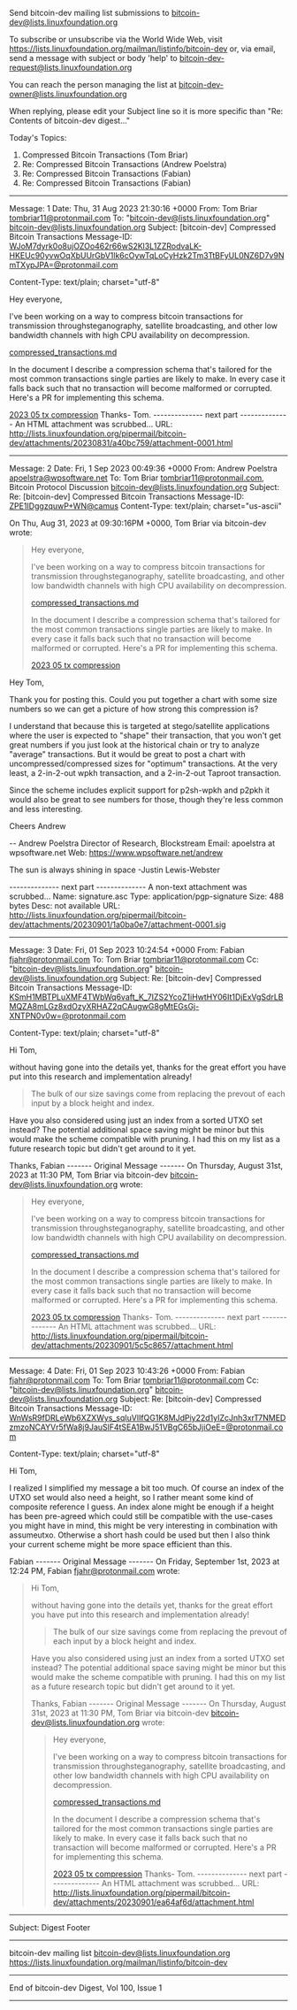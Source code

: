 Send bitcoin-dev mailing list submissions to
	bitcoin-dev@lists.linuxfoundation.org

To subscribe or unsubscribe via the World Wide Web, visit
	https://lists.linuxfoundation.org/mailman/listinfo/bitcoin-dev
or, via email, send a message with subject or body 'help' to
	bitcoin-dev-request@lists.linuxfoundation.org

You can reach the person managing the list at
	bitcoin-dev-owner@lists.linuxfoundation.org

When replying, please edit your Subject line so it is more specific
than "Re: Contents of bitcoin-dev digest..."


Today's Topics:

   1. Compressed Bitcoin Transactions (Tom Briar)
   2. Re: Compressed Bitcoin Transactions (Andrew Poelstra)
   3. Re: Compressed Bitcoin Transactions (Fabian)
   4. Re: Compressed Bitcoin Transactions (Fabian)


----------------------------------------------------------------------

Message: 1
Date: Thu, 31 Aug 2023 21:30:16 +0000
From: Tom Briar <tombriar11@protonmail.com>
To: "bitcoin-dev@lists.linuxfoundation.org"
	<bitcoin-dev@lists.linuxfoundation.org>
Subject: [bitcoin-dev] Compressed Bitcoin Transactions
Message-ID:
	<WJoM7dyrk0o8ujOZOo462r66wS2Kl3L1ZZRodvaLK-HKEUc90yvwOqXbUUrGbV1lk6cOywTqLoCyHzk2Tm3TtBFyUL0NZ6D7v9NmTXypJPA=@protonmail.com>
	
Content-Type: text/plain; charset="utf-8"

Hey everyone,

I've been working on a way to compress bitcoin transactions for transmission throughsteganography, satellite broadcasting,
and other low bandwidth channels with high CPU availability on decompression.

[compressed_transactions.md](https://github.com/TomBriar/bitcoin/blob/2023-05--tx-compression/doc/compressed_transactions.md)

In the document I describe a compression schema that's tailored for the most common transactions single parties are likely to make.
In every case it falls back such that no transaction will become malformed or corrupted.
Here's a PR for implementing this schema.

[2023 05 tx compression](https://github.com/TomBriar/bitcoin/pull/3)
Thanks-
Tom.
-------------- next part --------------
An HTML attachment was scrubbed...
URL: <http://lists.linuxfoundation.org/pipermail/bitcoin-dev/attachments/20230831/a40bc759/attachment-0001.html>

------------------------------

Message: 2
Date: Fri, 1 Sep 2023 00:49:36 +0000
From: Andrew Poelstra <apoelstra@wpsoftware.net>
To: Tom Briar <tombriar11@protonmail.com>, Bitcoin Protocol Discussion
	<bitcoin-dev@lists.linuxfoundation.org>
Subject: Re: [bitcoin-dev] Compressed Bitcoin Transactions
Message-ID: <ZPE1IDggzquwP+WN@camus>
Content-Type: text/plain; charset="us-ascii"

On Thu, Aug 31, 2023 at 09:30:16PM +0000, Tom Briar via bitcoin-dev wrote:
> Hey everyone,
> 
> I've been working on a way to compress bitcoin transactions for transmission throughsteganography, satellite broadcasting,
> and other low bandwidth channels with high CPU availability on decompression.
> 
> [compressed_transactions.md](https://github.com/TomBriar/bitcoin/blob/2023-05--tx-compression/doc/compressed_transactions.md)
> 
> In the document I describe a compression schema that's tailored for the most common transactions single parties are likely to make.
> In every case it falls back such that no transaction will become malformed or corrupted.
> Here's a PR for implementing this schema.
> 
> [2023 05 tx compression](https://github.com/TomBriar/bitcoin/pull/3)

Hey Tom,


Thank you for posting this. Could you put together a chart with some
size numbers so we can get a picture of how strong this compression is?

I understand that because this is targeted at stego/satellite
applications where the user is expected to "shape" their transaction,
that you won't get great numbers if you just look at the historical
chain or try to analyze "average" transactions. But it would be great to
post a chart with uncompressed/compressed sizes for "optimum"
transactions. At the very least, a 2-in-2-out wpkh transaction, and a
2-in-2-out Taproot transaction.

Since the scheme includes explicit support for p2sh-wpkh and p2pkh it
would also be great to see numbers for those, though they're less common
and less interesting.


Cheers
Andrew



-- 
Andrew Poelstra
Director of Research, Blockstream
Email: apoelstra at wpsoftware.net
Web:   https://www.wpsoftware.net/andrew

The sun is always shining in space
    -Justin Lewis-Webster

-------------- next part --------------
A non-text attachment was scrubbed...
Name: signature.asc
Type: application/pgp-signature
Size: 488 bytes
Desc: not available
URL: <http://lists.linuxfoundation.org/pipermail/bitcoin-dev/attachments/20230901/1a0ba0e7/attachment-0001.sig>

------------------------------

Message: 3
Date: Fri, 01 Sep 2023 10:24:54 +0000
From: Fabian <fjahr@protonmail.com>
To: Tom Briar <tombriar11@protonmail.com>
Cc: "bitcoin-dev@lists.linuxfoundation.org"
	<bitcoin-dev@lists.linuxfoundation.org>
Subject: Re: [bitcoin-dev] Compressed Bitcoin Transactions
Message-ID:
	<KSmH1MBTPLuXMF4TWbWq6vaft_K_7IZS2YcoZ1iHwtHY06It1DjExVgSdrLBMQZA8mLGz8xdOzyXRHAZ2qCAugwG8gMtEGsGj-XNTPN0v0w=@protonmail.com>
	
Content-Type: text/plain; charset="utf-8"

Hi Tom,

without having gone into the details yet, thanks for the great effort you have put into this research and implementation already!

> The bulk of our size savings come from replacing the prevout of each input by a block height and index.

Have you also considered using just an index from a sorted UTXO set instead? The potential additional space saving might be minor but this would make the scheme compatible with pruning. I had this on my list as a future research topic but didn't get around to it yet.

Thanks,
Fabian
------- Original Message -------
On Thursday, August 31st, 2023 at 11:30 PM, Tom Briar via bitcoin-dev <bitcoin-dev@lists.linuxfoundation.org> wrote:

> Hey everyone,
>
> I've been working on a way to compress bitcoin transactions for transmission throughsteganography, satellite broadcasting,
> and other low bandwidth channels with high CPU availability on decompression.
>
> [compressed_transactions.md](https://github.com/TomBriar/bitcoin/blob/2023-05--tx-compression/doc/compressed_transactions.md)
>
> In the document I describe a compression schema that's tailored for the most common transactions single parties are likely to make.
> In every case it falls back such that no transaction will become malformed or corrupted.
> Here's a PR for implementing this schema.
>
> [2023 05 tx compression](https://github.com/TomBriar/bitcoin/pull/3)
> Thanks-
> Tom.
-------------- next part --------------
An HTML attachment was scrubbed...
URL: <http://lists.linuxfoundation.org/pipermail/bitcoin-dev/attachments/20230901/5c5c8657/attachment.html>

------------------------------

Message: 4
Date: Fri, 01 Sep 2023 10:43:26 +0000
From: Fabian <fjahr@protonmail.com>
To: Tom Briar <tombriar11@protonmail.com>
Cc: "bitcoin-dev@lists.linuxfoundation.org"
	<bitcoin-dev@lists.linuxfoundation.org>
Subject: Re: [bitcoin-dev] Compressed Bitcoin Transactions
Message-ID:
	<WnWsR9fDRLeWb6XZXWys_sqIuVlIfQG1K8MJdPiy22d1yIZcJnh3xrT7NMEDzmzoNCAYVr5fWa8j9JauSlF4tSEA1BwJ51VBgC65bJjiOeE=@protonmail.com>
	
Content-Type: text/plain; charset="utf-8"

Hi Tom,

I realized I simplified my message a bit too much. Of course an index of the UTXO set would also need a height, so I rather meant some kind of composite reference I guess. An index alone might be enough if a height has been pre-agreed which could still be compatible with the use-cases you might have in mind, this might be very interesting in combination with assumeutxo. Otherwise a short hash could be used but then I also think your current scheme might be more space efficient than this.

Fabian
------- Original Message -------
On Friday, September 1st, 2023 at 12:24 PM, Fabian <fjahr@protonmail.com> wrote:

> Hi Tom,
>
> without having gone into the details yet, thanks for the great effort you have put into this research and implementation already!
>
>> The bulk of our size savings come from replacing the prevout of each input by a block height and index.
>
> Have you also considered using just an index from a sorted UTXO set instead? The potential additional space saving might be minor but this would make the scheme compatible with pruning. I had this on my list as a future research topic but didn't get around to it yet.
>
> Thanks,
> Fabian
> ------- Original Message -------
> On Thursday, August 31st, 2023 at 11:30 PM, Tom Briar via bitcoin-dev <bitcoin-dev@lists.linuxfoundation.org> wrote:
>
>> Hey everyone,
>>
>> I've been working on a way to compress bitcoin transactions for transmission throughsteganography, satellite broadcasting,
>> and other low bandwidth channels with high CPU availability on decompression.
>>
>> [compressed_transactions.md](https://github.com/TomBriar/bitcoin/blob/2023-05--tx-compression/doc/compressed_transactions.md)
>>
>> In the document I describe a compression schema that's tailored for the most common transactions single parties are likely to make.
>> In every case it falls back such that no transaction will become malformed or corrupted.
>> Here's a PR for implementing this schema.
>>
>> [2023 05 tx compression](https://github.com/TomBriar/bitcoin/pull/3)
>> Thanks-
>> Tom.
-------------- next part --------------
An HTML attachment was scrubbed...
URL: <http://lists.linuxfoundation.org/pipermail/bitcoin-dev/attachments/20230901/ea64af6d/attachment.html>

------------------------------

Subject: Digest Footer

_______________________________________________
bitcoin-dev mailing list
bitcoin-dev@lists.linuxfoundation.org
https://lists.linuxfoundation.org/mailman/listinfo/bitcoin-dev


------------------------------

End of bitcoin-dev Digest, Vol 100, Issue 1
*******************************************

